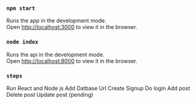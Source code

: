 ### `npm start`

Runs the app in the development mode.\
Open [http://localhost:3000](http://localhost:3000) to view it in the browser.

### `node index`
Runs the api in the development mode.\
Open [http://localhost:8000](http://localhost:3000) to view it in the browser.


### `steps`
  
  Run React and Node js 
  Add Datbase Url
  Create Signup 
  Do login 
  Add post 
  Delete post
  Update post (pending)